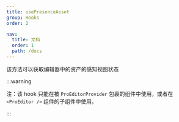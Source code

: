 ```yaml
---
title: usePresenceAsset
group: Hooks
order: 2

nav:
  title: 文档
  order: 1
  path: /docs
---
```


该方法可以获取编辑器中的资产的感知视图状态

<!-- ```ts
import { usePresenceAsset } from '@ant-design/pro-editor';

const getPresenceAsset = () => {
  const [presence, setPresence] = usePresenceAsset();

  useEffect(() => {
    console.log(setPresence);
  }, [presence]);

  return null;
};
``` -->

:::warning

注：该 hook 只能在被 `ProEditorProvider` 包裹的组件中使用，或者在 `<ProEditor />` 组件的子组件中使用。

:::
